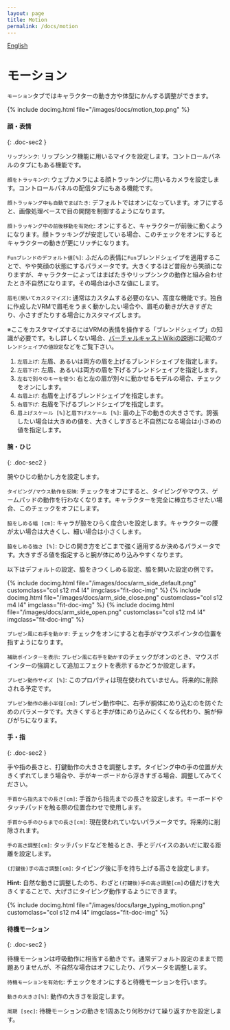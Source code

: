 ```yaml
---
layout: page
title: Motion
permalink: /docs/motion
---
```


[English](../en/docs/motion)

# モーション

`モーション`タブではキャラクターの動き方や体型にかんする調整ができます。

{% include docimg.html file="/images/docs/motion_top.png" %}

#### 顔・表情
{: .doc-sec2 }

`リップシンク`: リップシンク機能に用いるマイクを設定します。コントロールパネルのタブにもある機能です。

`顔をトラッキング`: ウェブカメラによる顔トラッキングに用いるカメラを設定します。コントロールパネルの配信タブにもある機能です。

`顔トラッキング中も自動でまばたき`: デフォルトではオンになっています。オフにすると、画像処理ベースで目の開閉を制御するようになります。

`顔トラッキング中の前後移動を有効化`: オンにすると、キャラクターが前後に動くようになります。顔トラッキングが安定している場合、このチェックをオンにするとキャラクターの動きが更にリッチになります。

`Funブレンドのデフォルト値[%]`: ふだんの表情に`Fun`ブレンドシェイプを適用することで、やや笑顔の状態にするパラメータです。大きくするほど普段から笑顔になりますが、キャラクターによってはまばたきやリップシンクの動作と組み合わせたとき不自然になります。その場合は小さな値にします。

`眉毛(開いてカスタマイズ)`: 通常はカスタムする必要のない、高度な機能です。独自に作成したVRMで眉毛をうまく動かしたい場合や、眉毛の動きが大きすぎたり、小さすぎたりする場合にカスタマイズします。

※ここをカスタマイズするにはVRMの表情を操作する「ブレンドシェイプ」の知識が必要です。もし詳しくない場合、[バーチャルキャストWikiの説明](https://virtualcast.jp/wiki/doku.php?id=%E3%83%A2%E3%83%87%E3%83%AB%E4%BD%9C%E6%88%90:%E3%83%96%E3%83%AC%E3%83%B3%E3%83%89%E3%82%B7%E3%82%A7%E3%82%A4%E3%83%97%E8%A8%AD%E5%AE%9A)に記載の`ブレンドシェイプの値設定`などをご覧下さい。

1. `左眉上げ`: 左眉、あるいは両方の眉を上げるブレンドシェイプを指定します。
2. `左眉下げ`: 左眉、あるいは両方の眉を下げるブレンドシェイプを指定します。
3. `左右で別々のキーを使う`: 右と左の眉が別々に動かせるモデルの場合、チェックをオンにします。
4. `右眉上げ`: 右眉を上げるブレンドシェイプを指定します。
5. `右眉下げ`: 右眉を下げるブレンドシェイプを指定します。
6. `眉上げスケール [%]`と`眉下げスケール [%]`: 眉の上下の動きの大きさです。誇張したい場合は大きめの値を、大きくしすぎると不自然になる場合は小さめの値を指定します。

#### 腕・ひじ
{: .doc-sec2 }

腕やひじの動かし方を設定します。

`タイピング/マウス動作を反映`: チェックをオフにすると、タイピングやマウス、ゲームパッドの動作を行わなくなります。キャラクターを完全に棒立ちさせたい場合、このチェックをオフにします。

`脇をしめる幅 [cm]`: キャラが脇をひらく度合いを設定します。キャラクターの腰が太い場合は大きくし、細い場合は小さくします。

`脇をしめる強さ [%]`: ひじの開き方をどこまで強く適用するか決めるパラメータです。大きすぎる値を指定すると腕が体にめり込みやすくなります。

以下はデフォルトの設定、脇をきつくしめる設定、脇を開いた設定の例です。

<div class="row">
{% include docimg.html file="/images/docs/arm_side_default.png" customclass="col s12 m4 l4" imgclass="fit-doc-img" %}
{% include docimg.html file="/images/docs/arm_side_close.png" customclass="col s12 m4 l4" imgclass="fit-doc-img" %}
{% include docimg.html file="/images/docs/arm_side_open.png" customclass="col s12 m4 l4" imgclass="fit-doc-img" %}
</div>

`プレゼン風に右手を動かす`: チェックをオンにすると右手がマウスポインタの位置を指すようになります。

`補助ポインターを表示`: `プレゼン風に右手を動かす`のチェックがオンのとき、マウスポインターの強調として追加エフェクトを表示するかどうか設定します。

`プレゼン動作サイズ [%]`: このプロパティは現在使われていません。将来的に削除される予定です。

`プレゼン動作の最小半径[cm]`: プレゼン動作中に、右手が胴体にめり込むのを防ぐためのパラメータです。大きくすると手が体にめり込みにくくなる代わり、腕が伸びがちになります。


#### 手・指
{: .doc-sec2 }

手や指の長さと、打鍵動作の大きさを調整します。タイピング中の手の位置が大きくずれてしまう場合や、手がキーボードから浮きすぎる場合、調整してみてください。

`手首から指先までの長さ[cm]`: 手首から指先までの長さを設定します。キーボードやタッチパッドを触る際の位置合わせで使用します。

`手首から手のひらまでの長さ[cm]`: 現在使われていないパラメータです。将来的に削除されます。

`手の高さ調整[cm]`: タッチパッドなどを触るとき、手とデバイスのあいだに取る距離を設定します。

`(打鍵後)手の高さ調整[cm]`: タイピング後に手を持ち上げる高さを設定します。

**Hint:** 自然な動きに調整したのち、わざと`(打鍵後)手の高さ調整[cm]`の値だけを大きくすることで、大げさにタイピング動作するようにできます。

{% include docimg.html file="/images/docs/large_typing_motion.png" customclass="col s12 m4 l4" imgclass="fit-doc-img" %}

#### 待機モーション
{: .doc-sec2 }

待機モーションは呼吸動作に相当する動きです。通常デフォルト設定のままで問題ありませんが、不自然な場合はオフにしたり、パラメータを調整します。

`待機モーションを有効化`: チェックをオンにすると待機モーションを行います。

`動きの大きさ[%]`: 動作の大きさを設定します。

`周期 [sec]`: 待機モーションの動きを1周あたり何秒かけて繰り返すかを設定します。

